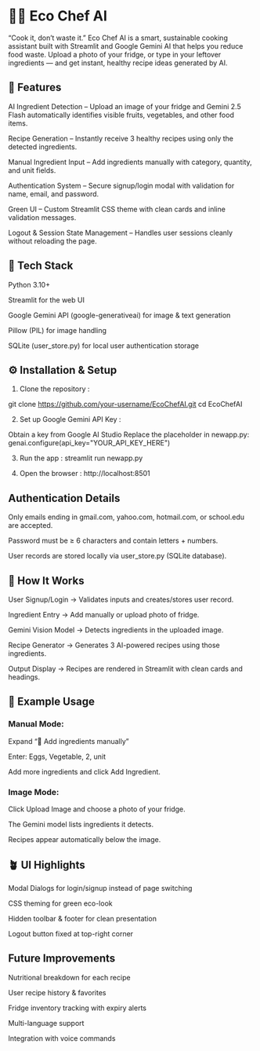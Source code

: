 # 👨‍🍳 Eco Chef AI

“Cook it, don’t waste it.”
Eco Chef AI is a smart, sustainable cooking assistant built with Streamlit and Google Gemini AI that helps you reduce food waste. Upload a photo of your fridge, or type in your leftover ingredients — and get instant, healthy recipe ideas generated by AI.

## 🌿 Features

AI Ingredient Detection – Upload an image of your fridge and Gemini 2.5 Flash automatically identifies visible fruits, vegetables, and other food items.

Recipe Generation – Instantly receive 3 healthy recipes using only the detected ingredients.

Manual Ingredient Input – Add ingredients manually with category, quantity, and unit fields.

Authentication System – Secure signup/login modal with validation for name, email, and password.

Green UI – Custom Streamlit CSS theme with clean cards and inline validation messages.

Logout & Session State Management – Handles user sessions cleanly without reloading the page.

## 🧠 Tech Stack

Python 3.10+

Streamlit for the web UI

Google Gemini API (google-generativeai) for image & text generation

Pillow (PIL) for image handling

SQLite (user_store.py) for local user authentication storage

## ⚙️ Installation & Setup

1. Clone the repository :

git clone https://github.com/your-username/EcoChefAI.git
cd EcoChefAI

2. Set up Google Gemini API Key :

Obtain a key from Google AI Studio
Replace the placeholder in newapp.py:
genai.configure(api_key="YOUR_API_KEY_HERE")

3. Run the app : streamlit run newapp.py

4. Open the browser : http://localhost:8501

## Authentication Details

Only emails ending in gmail.com, yahoo.com, hotmail.com, or school.edu are accepted.

Password must be ≥ 6 characters and contain letters + numbers.

User records are stored locally via user_store.py (SQLite database).

## 🧩 How It Works

User Signup/Login → Validates inputs and creates/stores user record.

Ingredient Entry → Add manually or upload photo of fridge.

Gemini Vision Model → Detects ingredients in the uploaded image.

Recipe Generator → Generates 3 AI-powered recipes using those ingredients.

Output Display → Recipes are rendered in Streamlit with clean cards and headings.

## 🧾 Example Usage

### Manual Mode:

Expand “🧺 Add ingredients manually”

Enter: Eggs, Vegetable, 2, unit

Add more ingredients and click Add Ingredient.

### Image Mode:

Click Upload Image and choose a photo of your fridge.

The Gemini model lists ingredients it detects.

Recipes appear automatically below the image.

## 🪴 UI Highlights

Modal Dialogs for login/signup instead of page switching

CSS theming for green eco-look

Hidden toolbar & footer for clean presentation

Logout button fixed at top-right corner

## Future Improvements

Nutritional breakdown for each recipe

User recipe history & favorites

Fridge inventory tracking with expiry alerts

Multi-language support

Integration with voice commands
